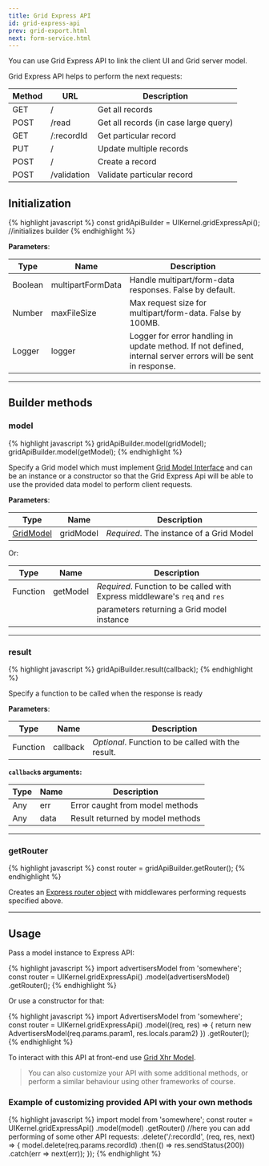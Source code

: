 ```yaml
---
title: Grid Express API
id: grid-express-api
prev: grid-export.html
next: form-service.html
---
```


You can use Grid Express API to link the client UI and Grid server model.

Grid Express API helps to perform the next requests:

| Method | URL         | Description |
|--------|-------------|--------------|
| GET    | /           | Get all records |
| POST   | /read       | Get all records (in case large query) |
| GET    | /:recordId  | Get particular record |
| PUT    | /           | Update multiple records |
| POST   | /           | Create a record |
| POST   | /validation | Validate particular record |

## Initialization

{% highlight javascript %}
  const gridApiBuilder = UIKernel.gridExpressApi();    //initializes builder
{% endhighlight %}

**Parameters**:

| Type    | Name                    | Description                                               |
|---------|-------------------------|-----------------------------------------------------------|
| Boolean | multipartFormData       | Handle multipart/form-data responses. False by default.   |
| Number  | maxFileSize             | Max request size for multipart/form-data. False by 100MB. |
| Logger  | logger                  | Logger for error handling in update method. If not defined, internal server errors will be sent in response. |


----

## Builder methods

### model

{% highlight javascript %}
  gridApiBuilder.model(gridModel);
  gridApiBuilder.model(getModel);
{% endhighlight %}

Specify a Grid model which must implement [Grid Model Interface](/docs/grid-interface.html) and can be an instance or a constructor
so that the Grid Express Api will be able to use the provided data model to perform client requests.

**Parameters**:

| Type                                   | Name       | Description                  |
|----------------------------------------|------------|------------------------------|
| [GridModel](/docs/form-interface.html) | gridModel  | *Required*. The instance of a Grid Model |

Or:

| Type      | Name      | Description                                                       |
|-----------|-----------|-------------------------------------------------------------------|
| Function  | getModel  | *Required*. Function to be called with Express middleware's `req` and `res`   |
|           |           | parameters returning a Grid model instance                        |

----

### result

{% highlight javascript %}
  gridApiBuilder.result(callback);
{% endhighlight %}

Specify a function to be called when the response is ready

**Parameters**:

| Type       | Name        | Description                                                                                    |
|------------|-------------|-----------------------------------------------------|
| Function   | callback    | *Optional*. Function to be called with the result.  |

**`callback`s arguments:**

| Type       | Name        | Description                                        |
|------------|-------------|----------------------------------------------------|
| Any        | err         | Error caught from model methods        |
| Any        | data        | Result returned by model methods       |

----

### getRouter

{% highlight javascript %}
  const router = gridApiBuilder.getRouter();
{% endhighlight %}

Creates an [Express router object](http://expressjs.com/en/4x/api.html#router)
with middlewares performing requests specified above.

----

## Usage

Pass a model instance to Express API:

{% highlight javascript %}
  import advertisersModel from 'somewhere';
  const router = UIKernel.gridExpressApi()
    .model(advertisersModel)
    .getRouter();
{% endhighlight %}

Or use a constructor for that:

{% highlight javascript %}
  import AdvertisersModel from 'somewhere';
  const router = UIKernel.gridExpressApi()
    .model((req, res) => {
      return new AdvertisersModel(req.params.param1, res.locals.param2)
    })
    .getRouter();
{% endhighlight %}

To interact with this API at front-end use [Grid Xhr Model](/docs/grid-model-xhr.html).

> You can also customize your API with some additional methods,
> or perform a similar behaviour using other frameworks of course.

### Example of customizing provided API with your own methods

{% highlight javascript %}
  import model from 'somewhere';
  const router = UIKernel.gridExpressApi()
    .model(model)
    .getRouter()
    //here you can add performing of some other API requests:
    .delete('/:recordId', (req, res, next) => {
      model.delete(req.params.recordId)
        .then(() => res.sendStatus(200))
        .catch(err => next(err));
    });
{% endhighlight %}
